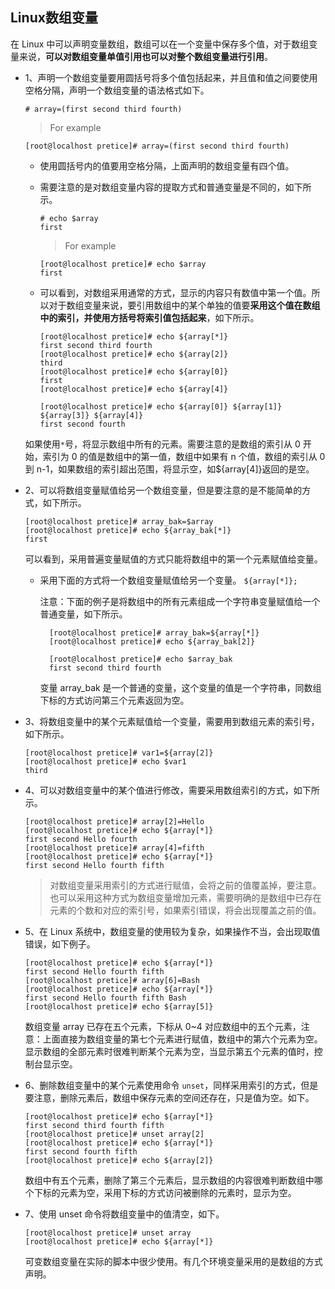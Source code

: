 ## Linux数组变量
在 Linux 中可以声明变量数组，数组可以在一个变量中保存多个值，对于数组变量来说，**可以对数组变量单值引用也可以对整个数组变量进行引用**。

* 1、声明一个数组变量要用圆括号将多个值包括起来，并且值和值之间要使用空格分隔，声明一个数组变量的语法格式如下。

      # array=(first second third fourth)
      
   >For example
      
      [root@localhost pretice]# array=(first second third fourth)

    * 使用圆括号内的值要用空格分隔，上面声明的数组变量有四个值。
    * 需要注意的是对数组变量内容的提取方式和普通变量是不同的，如下所示。
    
          # echo $array
          first
          
      >For example    
          
          [root@localhost pretice]# echo $array
          first
          
     * 可以看到，对数组采用通常的方式，显示的内容只有数值中第一个值。所以对于数组变量来说，要引用数组中的某个单独的值要**采用这个值在数组中的索引，并使用方括号将索引值包括起来**，如下所示。
     
           [root@localhost pretice]# echo ${array[*]}
           first second third fourth
           [root@localhost pretice]# echo ${array[2]}
           third
           [root@localhost pretice]# echo ${array[0]}
           first
           [root@localhost pretice]# echo ${array[4]}

           [root@localhost pretice]# echo ${array[0]} ${array[1]} ${array[3]} ${array[4]}
           first second fourth


     如果使用`*`号，将显示数组中所有的元素。需要注意的是数组的索引从 0 开始，索引为 0 的值是数组中的第一值，数组中如果有 n 个值，数组的索引从 0 到 n-1，如果数组的索引超出范围，将显示空，如${array[4]}返回的是空。

* 2、可以将数组变量赋值给另一个数组变量，但是要注意的是不能简单的方式，如下所示。

      [root@localhost pretice]# array_bak=$array
      [root@localhost pretice]# echo ${array_bak[*]}
      first

    可以看到，采用普遍变量赋值的方式只能将数组中的第一个元素赋值给变量。
    
    * 采用下面的方式将一个数组变量赋值给另一个变量。 `${array[*]};`

      注意：下面的例子是将数组中的所有元素组成一个字符串变量赋值给一个普通变量，如下所示。

            [root@localhost pretice]# array_bak=${array[*]}
            [root@localhost pretice]# echo ${array_bak[2]}
            
            [root@localhost pretice]# echo $array_bak
            first second third fourth
            
         变量 array_bak 是一个普通的变量，这个变量的值是一个字符串，同数组下标的方式访问第三个元素返回为空。
         
* 3、将数组变量中的某个元素赋值给一个变量，需要用到数组元素的索引号，如下所示。

      [root@localhost pretice]# var1=${array[2]}
      [root@localhost pretice]# echo $var1
      third

* 4、可以对数组变量中的某个值进行修改，需要采用数组索引的方式，如下所示。

      [root@localhost pretice]# array[2]=Hello
      [root@localhost pretice]# echo ${array[*]}
      first second Hello fourth
      [root@localhost pretice]# array[4]=fifth
      [root@localhost pretice]# echo ${array[*]}
      first second Hello fourth fifth

     >对数组变量采用索引的方式进行赋值，会将之前的值覆盖掉，要注意。也可以采用这种方式为数组变量增加元素，需要明确的是数组中已存在元素的个数和对应的索引号，如果索引错误，将会出现覆盖之前的值。
     
* 5、在 Linux 系统中，数组变量的使用较为复杂，如果操作不当，会出现取值错误，如下例子。

      [root@localhost pretice]# echo ${array[*]}
      first second Hello fourth fifth
      [root@localhost pretice]# array[6]=Bash
      [root@localhost pretice]# echo ${array[*]}
      first second Hello fourth fifth Bash
      [root@localhost pretice]# echo ${array[5]}

     数组变量 array 已存在五个元素，下标从 0~4 对应数组中的五个元素，注意：上面直接为数组变量的第七个元素进行赋值，数组中的第六个元素为空。显示数组的全部元素时很难判断某个元素为空，当显示第五个元素的值时，控制台显示空。

* 6、删除数组变量中的某个元素使用命令 `unset`，同样采用索引的方式，但是要注意，删除元素后，数组中保存元素的空间还存在，只是值为空。如下。

      [root@localhost pretice]# echo ${array[*]}
      first second third fourth fifth
      [root@localhost pretice]# unset array[2]
      [root@localhost pretice]# echo ${array[*]}
      first second fourth fifth
      [root@localhost pretice]# echo ${array[2]}

     数组中有五个元素，删除了第三个元素后，显示数组的内容很难判断数组中哪个下标的元素为空，采用下标的方式访问被删除的元素时，显示为空。

* 7、使用 unset 命令将数组变量中的值清空，如下。

      [root@localhost pretice]# unset array
      [root@localhost pretice]# echo ${array[*]}
      
     可变数组变量在实际的脚本中很少使用。有几个环境变量采用的是数组的方式声明。
